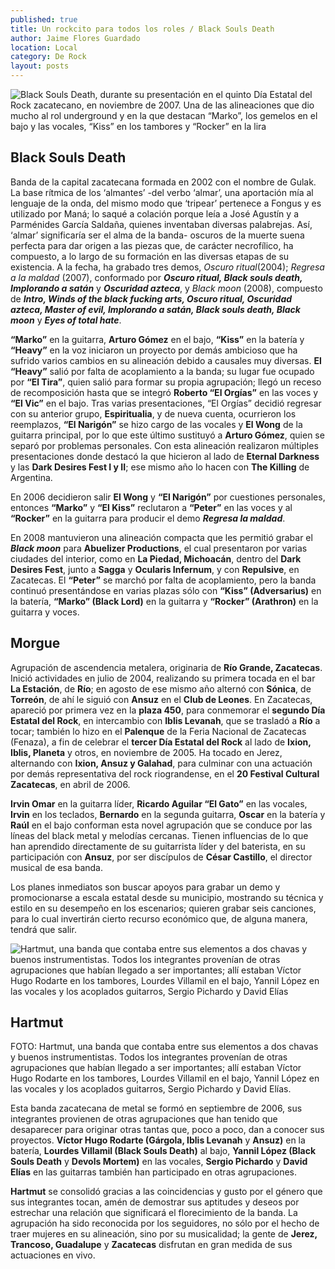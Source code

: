 ```yaml
---
published: true
title: Un rockcito para todos los roles / Black Souls Death
author: Jaime Flores Guardado
location: Local
category: De Rock
layout: posts
---
```


![Black Souls Death, durante su presentación en el quinto Día Estatal del Rock zacatecano, en noviembre de 2007. Una de las alineaciones que dio mucho al rol _underground_ y en la que destacan “Marko”, los gemelos en el bajo y las vocales, “Kiss” en los tambores y “Rocker” en la lira](http://i.imgur.com/ud6LfBhm.jpg)

## Black Souls Death

Banda de la capital zacatecana formada en 2002 con el nombre de Gulak. La base rítmica de los ‘almantes’ -del verbo ‘almar’, una aportación mía al lenguaje de la onda, del mismo modo que ‘tripear’ pertenece a Fongus y es utilizado por Maná; lo saqué a colación porque leía a José Agustín y a Parménides García Saldaña, quienes inventaban diversas palabrejas. Así, ‘almar’ significaría ser el alma de la banda- oscuros de la muerte suena perfecta para dar origen a las piezas que, de carácter necrofílico, ha compuesto, a lo largo de su formación en las diversas etapas de su existencia. A la fecha, ha grabado tres demos, _Oscuro ritual_(2004); _Regresa a la maldad_ (2007), conformado por _**Oscuro ritual, Black souls death, Implorando a satán**_ y _**Oscuridad azteca**_, y _Black moon_ (2008), compuesto de _**Intro, Winds of the black fucking arts, Oscuro ritual, Oscuridad azteca, Master of evil, Implorando a satán, Black souls death, Black moon**_ y _**Eyes of total hate**_. 

**“Marko”** en la guitarra, **Arturo Gómez** en el bajo, **“Kiss”** en la batería y **“Heavy”** en la voz iniciaron un proyecto por demás ambicioso que ha sufrido varios cambios en su alineación debido a causales muy diversas. **El “Heavy”** salió por falta de acoplamiento a la banda; su lugar fue ocupado por **“El Tira”**, quien salió para formar su propia agrupación; llegó un receso de recomposición hasta que se integró **Roberto “El Orgías”** en las voces y **“El Vic”** en el bajo. Tras varias presentaciones, “El Orgías” decidió regresar con su anterior grupo, **Espiritualia**, y de nueva cuenta, ocurrieron los reemplazos, **“El Narigón”** se hizo cargo de las vocales y **El Wong** de la guitarra principal, por lo que este último sustituyó a **Arturo Gómez**, quien se separó por problemas personales. Con esta alineación realizaron múltiples presentaciones donde destacó la que hicieron al lado de **Eternal Darkness** y las **Dark Desires Fest I y II**; ese mismo año lo hacen con **The Killing** de Argentina. 

En 2006 decidieron salir **El Wong** y **“El Narigón”** por cuestiones personales, entonces **“Marko”** y **“El Kiss”** reclutaron a **“Peter”** en las voces y al **“Rocker”** en la guitarra para producir el demo _**Regresa la maldad**_. 

En 2008 mantuvieron una alineación compacta que les permitió grabar el _**Black moon**_ para **Abuelizer Productions**, el cual presentaron por varias ciudades del interior, como en **La Piedad, Michoacán**, dentro del **Dark Desires Fest**, junto a **Sagga** y **Ocularis Infernum**, y con **Repulsive**, en Zacatecas. El **“Peter”** se marchó por falta de acoplamiento, pero la banda continuó presentándose en varias plazas sólo con **“Kiss” (Adversarius)** en la batería, **“Marko” (Black Lord)** en la guitarra y **“Rocker” (Arathron)** en la guitarra y voces.   


## Morgue

Agrupación de ascendencia metalera, originaria de **Río Grande, Zacatecas**. Inició actividades en julio de 2004, realizando su primera tocada en el bar **La Estación**, de **Río**; en agosto de ese mismo año alternó con **Sónica**, de **Torreón**, de ahí le siguió con **Ansuz** en el **Club de Leones**. En Zacatecas, apareció por primera vez en la **plaza 450**, para conmemorar el **segundo Día Estatal del Rock**, en intercambio con **Iblis Levanah**, que se trasladó a **Río** a tocar; también lo hizo en el **Palenque** de la Feria Nacional de Zacatecas (Fenaza), a fin de celebrar el **tercer Día Estatal del Rock** al lado de **Ixion, Iblis, Planeta** y otros, en noviembre de 2005. Ha tocado en Jerez, alternando con **Ixion, Ansuz y Galahad**, para culminar con una actuación por demás representativa del rock riograndense, en el **20 Festival Cultural Zacatecas**, en abril de 2006. 

**Irvin Omar** en la guitarra líder, **Ricardo Aguilar “El Gato”** en las vocales, **Irvin** en los teclados, **Bernardo** en la segunda guitarra, **Oscar** en la batería y **Raúl** en el bajo conforman esta novel agrupación que se conduce por las líneas del black metal y melodías cercanas. Tienen influencias de lo que han aprendido directamente de su guitarrista líder y del baterista, en su participación con **Ansuz**, por ser discípulos de **César Castillo**, el director musical de esa banda. 

Los planes inmediatos son buscar apoyos para grabar un demo y promocionarse a escala estatal desde su municipio, mostrando su técnica y estilo en su desempeño en los escenarios; quieren grabar seis canciones, para lo cual invertirán cierto recurso económico que, de alguna manera, tendrá que salir.  


![Hartmut, una banda que contaba entre sus elementos a dos chavas y buenos instrumentistas. Todos los integrantes provenían de otras agrupaciones que habían llegado a ser importantes; allí estaban Víctor Hugo Rodarte en los tambores, Lourdes Villamil en el bajo, Yannil López en las vocales y los acoplados guitarros, Sergio Pichardo y David Elías](http://i.imgur.com/LSqZh4vm.jpg)

## Hartmut   

FOTO: Hartmut, una banda que contaba entre sus elementos a dos chavas y buenos instrumentistas. Todos los integrantes provenían de otras agrupaciones que habían llegado a ser importantes; allí estaban Víctor Hugo Rodarte en los tambores, Lourdes Villamil en el bajo, Yannil López en las vocales y los acoplados guitarros, Sergio Pichardo y David Elías.
                                        
Esta banda zacatecana de metal se formó en septiembre de 2006, sus integrantes provienen de otras agrupaciones que han tenido que desaparecer para originar otras tantas que, poco a poco, dan a conocer sus proyectos. **Víctor Hugo Rodarte (Gárgola, Iblis Levanah** y **Ansuz)** en la batería, **Lourdes Villamil (Black Souls Death)** al bajo, **Yannil López (Black Souls Death** y **Devols Mortem)** en las vocales, **Sergio Pichardo** y **David Elías** en las guitarras también han participado en otras agrupaciones. 

**Hartmut** se consolidó gracias a las coincidencias y gusto por el género que sus integrantes tocan, amén de demostrar sus aptitudes y deseos por estrechar una relación que significará el florecimiento de la banda. La agrupación ha sido reconocida por los seguidores, no sólo por el hecho de traer mujeres en su alineación, sino por su musicalidad; la gente de **Jerez, Trancoso, Guadalupe** y **Zacatecas** disfrutan en gran medida de sus actuaciones en vivo.
